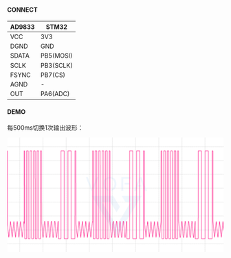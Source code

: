 #### CONNECT

| AD9833 | STM32     |
| ------ | --------- |
| VCC    | 3V3       |
| DGND   | GND       |
| SDATA  | PB5(MOSI) |
| SCLK   | PB3(SCLK) |
| FSYNC  | PB7(CS)   |
| AGND   | -         |
| OUT    | PA6(ADC)  |

#### DEMO

每500ms切换1次输出波形：

![1](README.assets/1.png)